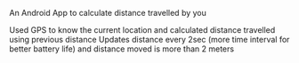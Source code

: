 An Android App to calculate distance travelled by you

Used GPS to know the current location and calculated distance travelled using previous distance
Updates distance every 2sec (more time interval for better battery life) and distance moved is more than 2 meters